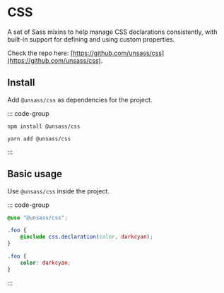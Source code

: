 # CSS

A set of Sass mixins to help manage CSS declarations consistently, with built-in support for defining and using custom
properties.

Check the repo here: [https://github.com/unsass/css](https://github.com/unsass/css).

## Install

Add `@unsass/css` as dependencies for the project.

::: code-group
```npm
npm install @unsass/css
```

```yarn
yarn add @unsass/css
```
:::

## Basic usage

Use `@unsass/css` inside the project.

::: code-group
```scss
@use "@unsass/css";

.foo {
    @include css.declaration(color, darkcyan);
}
```

```css
.foo {
    color: darkcyan;
}
```
:::
